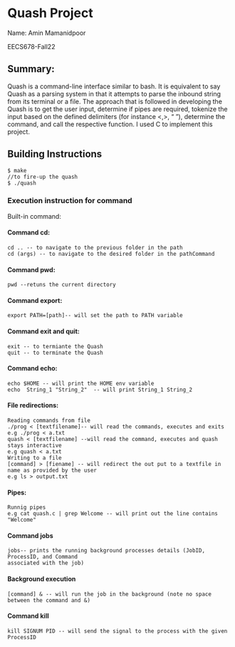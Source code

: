 # Quash Project

Name: Amin Mamanidpoor 

EECS678-Fall22


## Summary:
Quash is a command-line interface similar to bash. It is equivalent to say Quash as a parsing system in that
it attempts to parse the inbound string from its terminal or a file. The approach that is followed in developing
the Quash is to get the user input, determine if pipes are required, tokenize the input based on the defined
delimiters (for instance <,>, “ ”), determine the command, and call the respective function. I used C to
implement this project.

## Building Instructions

```
$ make
//to fire-up the quash
$ ./quash  
```

### Execution instruction for command
Built-in command:
#### Command cd:
```
cd .. -- to navigate to the previous folder in the path
cd (args) -- to navigate to the desired folder in the pathCommand 
```
#### Command pwd:
```
pwd --retuns the current directory
```
#### Command export:
```
export PATH=[path]-- will set the path to PATH variable
```
#### Command exit and quit:
```
exit -- to termiante the Quash
quit -- to terminate the Quash
```
#### Command echo:
```
echo $HOME -- will print the HOME env variable
echo  String_1 "String_2"  -- will print String_1 String_2
```
#### File redirections:
```
Reading commands from file
./prog < [textfilename]-- will read the commands, executes and exits
e.g ./prog < a.txt
quash < [textfilename] --will read the command, executes and quash stays interactive
e.g quash < a.txt
Writing to a file
[command] > [fiename] -- will redirect the out put to a textfile in name as provided by the user
e.g ls > output.txt
```

#### Pipes:
```
Runnig pipes 
e.g cat quash.c | grep Welcome -- will print out the line contains "Welcome"
```
#### Command jobs 
```
jobs-- prints the running background processes details (JobID, ProcessID, and Command
associated with the job)
```
#### Background execution
```
[command] & -- will run the job in the background (note no space between the command and &)
```
#### Command kill
```
kill SIGNUM PID -- will send the signal to the process with the given ProcessID
```

